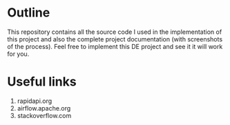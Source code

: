 # Outline
This repository contains all the source code I used in the implementation of this project and also the complete project documentation (with screenshots of the process). Feel free to implement this DE project and see it it will work for you.

# Useful links
1. rapidapi.org
2. airflow.apache.org
3. stackoverflow.com
